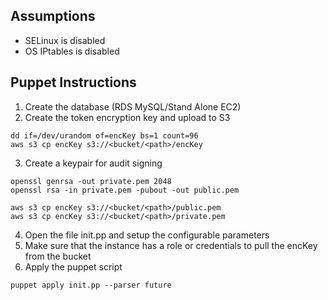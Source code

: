 ## Assumptions
  - SELinux is disabled
  - OS IPtables is disabled
  

## Puppet Instructions
1. Create the database (RDS MySQL/Stand Alone EC2)
2. Create the token encryption key and upload to S3
```
dd if=/dev/urandom of=encKey bs=1 count=96
aws s3 cp encKey s3://<bucket/<path>/encKey
```
3. Create a keypair for audit signing
```
openssl genrsa -out private.pem 2048
openssl rsa -in private.pem -pubout -out public.pem

aws s3 cp encKey s3://<bucket/<path>/public.pem
aws s3 cp encKey s3://<bucket/<path>/private.pem
```
4. Open the file init.pp and setup the configurable parameters
5. Make sure that the instance has a role or credentials to pull the encKey from the bucket
6. Apply the puppet script
```
puppet apply init.pp --parser future
```
